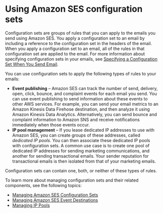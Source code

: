 # Using Amazon SES configuration sets<a name="using-configuration-sets"></a>

Configuration sets are groups of rules that you can apply to the emails you send using Amazon SES\. You apply a configuration set to an email by including a reference to the configuration set in the headers of the email\. When you apply a configuration set to an email, all of the rules in that configuration set are applied to the email\. For more information about specifying configuration sets in your emails, see [Specifying a Configuration Set When You Send Email](using-configuration-sets-in-email.md)\.

You can use configuration sets to apply the following types of rules to your emails:
+ **Event publishing** – Amazon SES can track the number of send, delivery, open, click, bounce, and complaint events for each email you send\. You can use event publishing to send information about these events to other AWS services\. For example, you can send your email metrics to an Amazon Kinesis Data Firehose destination, and then analyze it using Amazon Kinesis Data Analytics\. Alternatively, you can send bounce and complaint information to Amazon SNS and receive notifications immediately when those events occur\.
+ **IP pool management** – If you lease dedicated IP addresses to use with Amazon SES, you can create groups of these addresses, called *dedicated IP pools*\. You can then associate these dedicated IP pools with configuration sets\. A common use case is to create one pool of dedicated IP addresses for sending marketing communications, and another for sending transactional emails\. Your sender reputation for transactional emails is then isolated from that of your marketing emails\.

Configuration sets can contain one, both, or neither of these types of rules\.

To learn more about managing configuration sets and their related components, see the following topics:
+ [Managing Amazon SES Configuration Sets](managing-configuration-sets.md)
+ [Managing Amazon SES Event Destinations](event-publishing-managing-event-destinations.md)
+ [Managing IP Pools](managing-ip-pools.md)